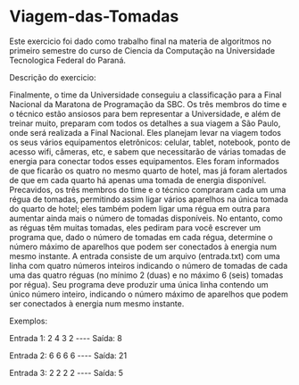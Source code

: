 # Viagem-das-Tomadas

Este exercicio foi dado como trabalho final na materia de algoritmos no primeiro semestre do curso de Ciencia da Computação na Universidade Tecnologica Federal do Paraná.

Descrição do exercicio:

Finalmente, o time da Universidade conseguiu a classificação para a Final Nacional da Maratona de Programação da SBC. Os três membros do time e o técnico estão ansiosos para bem representar a Universidade, e além de treinar muito, preparam com todos os detalhes a sua viagem a São Paulo, onde será realizada a Final Nacional. Eles planejam levar na viagem todos os seus vários equipamentos eletrônicos: celular, tablet, notebook, ponto de acesso wifi, câmeras, etc, e sabem que necessitarão de várias tomadas de energia para conectar todos esses equipamentos. Eles foram informados de que ficarão os quatro no mesmo quarto de hotel, mas já foram alertados de que em cada quarto há apenas uma tomada de energia disponível. Precavidos, os três membros do time e o técnico compraram cada um uma régua de tomadas, permitindo assim ligar vários aparelhos na única tomada do quarto de hotel; eles também podem ligar uma régua em outra para aumentar ainda mais o número de tomadas disponíveis. No entanto, como as réguas têm muitas tomadas, eles pediram para você escrever um programa que, dado o número de tomadas em cada régua, determine o número máximo de aparelhos que podem ser conectados à energia num mesmo instante. A entrada consiste de um arquivo (entrada.txt) com uma linha com quatro números inteiros indicando o número de tomadas de cada uma das quatro réguas (no mínimo 2 (duas) e no máximo 6 (seis) tomadas por régua). Seu programa deve produzir uma única linha contendo um único número inteiro, indicando o número máximo de aparelhos que podem ser conectados à energia num mesmo instante.

Exemplos:

Entrada	1: 2 4 3 2 ---- Saída: 8

Entrada	2: 6 6 6 6 ---- Saída: 21

Entrada	3: 2 2 2 2 ---- Saída: 5

